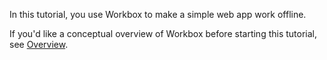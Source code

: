 In this tutorial, you use Workbox to make a simple web app work offline.

If you'd like a conceptual overview of Workbox before starting this tutorial,
see [Overview](/web/tools/workbox/overview).
